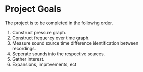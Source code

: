 # Project Goals

The project is to be completed in the following order.
1. Construct pressure graph.
1. Construct frequency over time graph.
1. Measure sound source time difference identification between recordings.
1. Seperate sounds into the respective sources.
1. Gather interest.
1. Expansions, improvements, ect